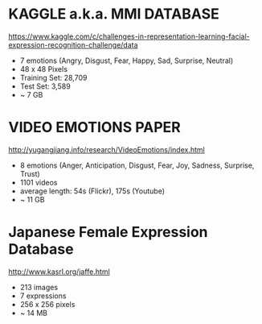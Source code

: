 # KAGGLE a.k.a. MMI DATABASE

https://www.kaggle.com/c/challenges-in-representation-learning-facial-expression-recognition-challenge/data

* 7 emotions (Angry, Disgust, Fear, Happy, Sad, Surprise, Neutral)
* 48 x 48 Pixels
* Training Set: 28,709
* Test Set: 3,589
* ~ 7 GB


# VIDEO EMOTIONS PAPER

http://yugangjiang.info/research/VideoEmotions/index.html

* 8 emotions (Anger, Anticipation, Disgust, Fear, Joy, Sadness, Surprise, Trust)
* 1101 videos
* average length: 54s (Flickr), 175s (Youtube)
* ~ 11 GB


# Japanese Female Expression Database

http://www.kasrl.org/jaffe.html

* 213 images
* 7 expressions
* 256 x 256 pixels
* ~ 14 MB
